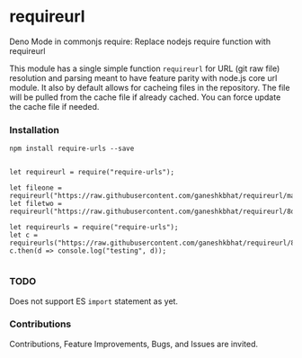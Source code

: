 # requireurl
Deno Mode in commonjs require: Replace nodejs require function with requireurl

This module has a single simple function `requireurl` for URL (git raw file) resolution and parsing meant to have feature parity with node.js core url module. It also by default allows for cacheing files in the repository. The file will be pulled from the cache file if already cached. You can force update the cache file if needed.

### Installation
`npm install require-urls --save`

```

let requireurl = require("require-urls");

let fileone = requireurl("https://raw.githubusercontent.com/ganeshkbhat/requireurl/main/index.js");
let filetwo = requireurl("https://raw.githubusercontent.com/ganeshkbhat/requireurl/8d8681c4a28d64f23fb473064fa86880a0b930ff/index.js");

let requireurls = require("require-urls");
let c = requireurls("https://raw.githubusercontent.com/ganeshkbhat/requireurl/8d8681c4a28d64f23fb473064fa86880a0b930ff/index.js");
c.then(d => console.log("testing", d));


```

### TODO
Does not support ES `import` statement as yet.

### Contributions
Contributions, Feature Improvements, Bugs, and Issues are invited.

